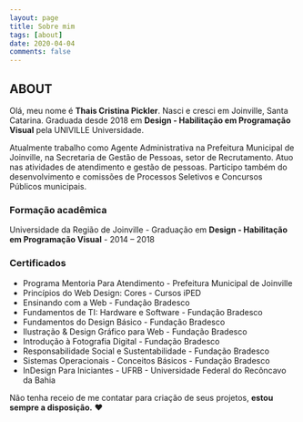 ```yaml
---
layout: page
title: Sobre mim
tags: [about]
date: 2020-04-04
comments: false
---
```

    
## ABOUT

Olá, meu nome é <strong>Thais Cristina Pickler</strong>. Nasci e cresci em Joinville, Santa Catarina. Graduada desde 2018 em <strong>Design - Habilitação em Programação Visual</strong> pela UNIVILLE Universidade. 

Atualmente trabalho como Agente Administrativa na Prefeitura Municipal de Joinville, na Secretaria de Gestão de Pessoas, setor de Recrutamento. Atuo nas atividades de atendimento e gestão de pessoas. Participo também do desenvolvimento e comissões de Processos Seletivos e Concursos Públicos municipais.


### Formação acadêmica

Universidade da Região de Joinville - Graduação em <strong>Design - Habilitação em Programação Visual</strong> - 2014 – 2018


### Certificados
<ul>
<li>Programa Mentoria Para Atendimento - Prefeitura Municipal de Joinville</li>
<li>Princípios do Web Design: Cores - Cursos iPED</li>
<li>Ensinando com a Web - Fundação Bradesco</li>
<li>Fundamentos de TI: Hardware e Software - Fundação Bradesco</li>
<li>Fundamentos do Design Básico - Fundação Bradesco</li>
<li>Ilustração & Design Gráfico para Web - Fundação Bradesco</li>
<li>Introdução à Fotografia Digital - Fundação Bradesco</li>
<li>Responsabilidade Social e Sustentabilidade - Fundação Bradesco</li>
<li>Sistemas Operacionais - Conceitos Básicos - Fundação Bradesco</li>
<li>InDesign Para Iniciantes - UFRB - Universidade Federal do Recôncavo da Bahia</li>
</ul>


Não tenha receio de me contatar para criação de seus projetos, <strong>estou sempre a disposição.</strong> ♥